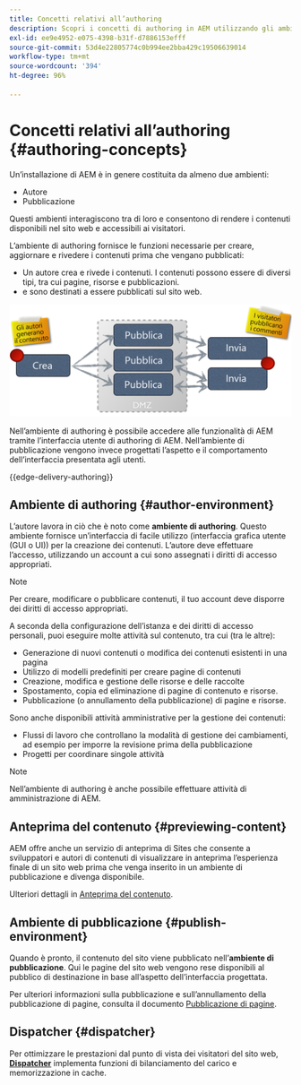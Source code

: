 ```yaml
---
title: Concetti relativi all’authoring
description: Scopri i concetti di authoring in AEM utilizzando gli ambienti di authoring, anteprima e pubblicazione.
exl-id: ee9e4952-e075-4398-b31f-d7886153efff
source-git-commit: 53d4e22805774c0b994ee2bba429c19506639014
workflow-type: tm+mt
source-wordcount: '394'
ht-degree: 96%

---
```



# Concetti relativi all’authoring {#authoring-concepts}

Un’installazione di AEM è in genere costituita da almeno due ambienti:

* Autore
* Pubblicazione

Questi ambienti interagiscono tra di loro e consentono di rendere i contenuti disponibili nel sito web e accessibili ai visitatori.

L’ambiente di authoring fornisce le funzioni necessarie per creare, aggiornare e rivedere i contenuti prima che vengano pubblicati:

* Un autore crea e rivede i contenuti. I contenuti possono essere di diversi tipi, tra cui pagine, risorse e pubblicazioni.
* e sono destinati a essere pubblicati sul sito web.

![Diagramma relativo a authoring, pubblicazione e dispatcher](/help/sites-cloud/authoring/assets/author-publish.png)

Nell’ambiente di authoring è possibile accedere alle funzionalità di AEM tramite l’interfaccia utente di authoring di AEM. Nell’ambiente di pubblicazione vengono invece progettati l’aspetto e il comportamento dell’interfaccia presentata agli utenti.

{{edge-delivery-authoring}}

## Ambiente di authoring {#author-environment}

L’autore lavora in ciò che è noto come **ambiente di authoring**. Questo ambiente fornisce un’interfaccia di facile utilizzo (interfaccia grafica utente (GUI o UI)) per la creazione dei contenuti. L’autore deve effettuare l’accesso, utilizzando un account a cui sono assegnati i diritti di accesso appropriati.

>[!NOTE]
>
>Per creare, modificare o pubblicare contenuti, il tuo account deve disporre dei diritti di accesso appropriati.

A seconda della configurazione dell’istanza e dei diritti di accesso personali, puoi eseguire molte attività sul contenuto, tra cui (tra le altre):

* Generazione di nuovi contenuti o modifica dei contenuti esistenti in una pagina
* Utilizzo di modelli predefiniti per creare pagine di contenuti
* Creazione, modifica e gestione delle risorse e delle raccolte
* Spostamento, copia ed eliminazione di pagine di contenuto e risorse.
* Pubblicazione (o annullamento della pubblicazione) di pagine e risorse.

Sono anche disponibili attività amministrative per la gestione dei contenuti:

* Flussi di lavoro che controllano la modalità di gestione dei cambiamenti, ad esempio per imporre la revisione prima della pubblicazione
* Progetti per coordinare singole attività

>[!NOTE]
>
>Nell’ambiente di authoring è anche possibile effettuare attività di amministrazione di AEM.

## Anteprima del contenuto {#previewing-content}

AEM offre anche un servizio di anteprima di Sites che consente a sviluppatori e autori di contenuti di visualizzare in anteprima l’esperienza finale di un sito web prima che venga inserito in un ambiente di pubblicazione e divenga disponibile.

Ulteriori dettagli in [Anteprima del contenuto](/help/sites-cloud/authoring/fundamentals/previewing-content.md).

## Ambiente di pubblicazione {#publish-environment}

Quando è pronto, il contenuto del sito viene pubblicato nell’**ambiente di pubblicazione**. Qui le pagine del sito web vengono rese disponibili al pubblico di destinazione in base all’aspetto dell’interfaccia progettata.

Per ulteriori informazioni sulla pubblicazione e sull’annullamento della pubblicazione di pagine, consulta il documento [Pubblicazione di pagine](/help/sites-cloud/authoring/fundamentals/publishing-pages.md).

## Dispatcher {#dispatcher}

Per ottimizzare le prestazioni dal punto di vista dei visitatori del sito web, **[Dispatcher](/help/implementing/dispatcher/overview.md)** implementa funzioni di bilanciamento del carico e memorizzazione in cache.
